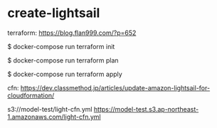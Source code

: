 # create-lightsail

terraform:
https://blog.flan999.com/?p=652

$ docker-compose run terraform init

$ docker-compose run terraform plan

$ docker-compose run terraform apply

cfn:
https://dev.classmethod.jp/articles/update-amazon-lightsail-for-cloudformation/

s3://model-test/light-cfn.yml
https://model-test.s3.ap-northeast-1.amazonaws.com/light-cfn.yml